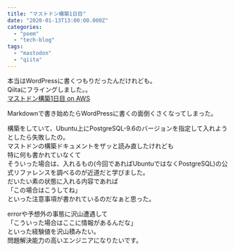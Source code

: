 ```yaml
---
title: "マストドン構築1日目"
date: "2020-01-13T13:00:00.000Z"
categories: 
  - "poem"
  - "tech-blog"
tags: 
  - "mastodon"
  - "qiita"
---
```


本当はWordPressに書くつもりだったんだけれども。  
Qiitaにフライングしました。。  
[マストドン構築1日目 on AWS](https://qiita.com/suwa3/items/d5d7da30825339704da3)

Markdownで書き始めたらWordPressに書くの面倒くさくなってしまった。

構築をしていて、Ubuntu上にPostgreSQL-9.6のバージョンを指定して入れようとしたら失敗したの。  
マストドンの構築ドキュメントをザッと読み直したけれども  
特に何も書かれていなくて  
そういった場合は、入れるもの(今回であればUbuntuではなくPostgreSQL)の公式リファレンスを調べるのが近道だと学びました。  
だいたい素の状態に入れる内容であれば  
「この場合はこうしてね」  
といった注意事項が書かれているのだなぁと思った。

errorや予想外の事態に沢山遭遇して  
「こういった場合はここに情報があるんだな」  
といった経験値を沢山積みたい。  
問題解決能力の高いエンジニアになりたいです。
